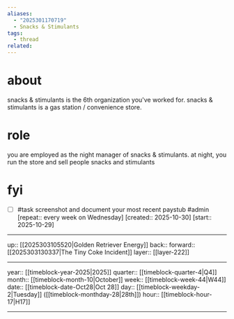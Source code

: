 ```yaml
---
aliases:
  - "2025301170719"
  - Snacks & Stimulants
tags:
  - thread
related:
---
```


# about

snacks & stimulants is the 6th organization you've worked for. snacks & stimulants is a gas station / convenience store.

# role

you are employed as the night manager of snacks & stimulants. at night, you run the store and sell people snacks and stimulants


# fyi

- [ ] #task screenshot and document your most recent paystub #admin  [repeat:: every week on Wednesday]  [created:: 2025-10-30]  [start:: 2025-10-29]

***

up:: [[2025303105520|Golden Retriever Energy]]
back:: 
forward:: [[2025303130337|The Tiny Coke Incident]]
layer:: [[layer-222]]

***

year:: [[timeblock-year-2025|2025]]
quarter:: [[timeblock-quarter-4|Q4]]
month:: [[timeblock-month-10|October]]
week:: [[timeblock-week-44|W44]]
date:: [[timeblock-date-Oct28|Oct 28]]
day:: [[timeblock-weekday-2|Tuesday]] ([[timeblock-monthday-28|28th]])
hour:: [[timeblock-hour-17|H17]]

***
